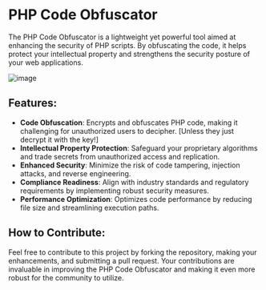 
# PHP Code Obfuscator

The PHP Code Obfuscator is a lightweight yet powerful tool aimed at enhancing the security of PHP scripts. By obfuscating the code, it helps protect your intellectual property and strengthens the security posture of your web applications.

![image](https://github.com/Javelinblog/PHP-Code-Obfuscator/assets/155771659/6112a3a8-580b-4448-ae45-c00582336ff7)

## Features:

- **Code Obfuscation**: Encrypts and obfuscates PHP code, making it challenging for unauthorized users to decipher. [Unless they just decrypt it with the key!]
- **Intellectual Property Protection**: Safeguard your proprietary algorithms and trade secrets from unauthorized access and replication.
- **Enhanced Security**: Minimize the risk of code tampering, injection attacks, and reverse engineering.
- **Compliance Readiness**: Align with industry standards and regulatory requirements by implementing robust security measures.
- **Performance Optimization**: Optimizes code performance by reducing file size and streamlining execution paths.

## How to Contribute:

Feel free to contribute to this project by forking the repository, making your enhancements, and submitting a pull request. Your contributions are invaluable in improving the PHP Code Obfuscator and making it even more robust for the community to utilize.
